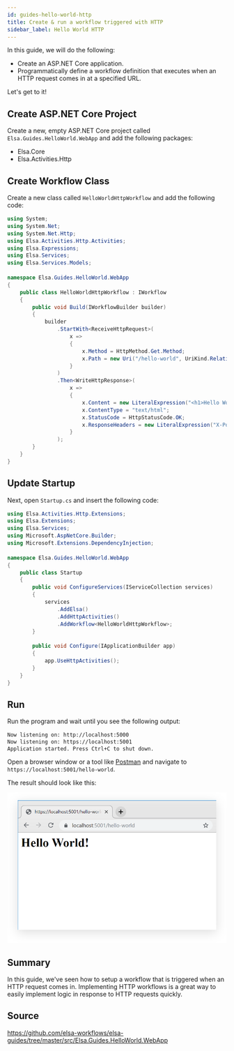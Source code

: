```yaml
---
id: guides-hello-world-http
title: Create & run a workflow triggered with HTTP
sidebar_label: Hello World HTTP
---
```


In this guide, we will do the following:

* Create an ASP.NET Core application.
* Programmatically define a workflow definition that executes when an HTTP request comes in at a specified URL.

Let's get to it!   

## Create ASP.NET Core Project

Create a new, empty ASP.NET Core project called `Elsa.Guides.HelloWorld.WebApp` and add the following packages:

* Elsa.Core
* Elsa.Activities.Http

## Create Workflow Class

Create a new class called `HelloWorldHttpWorkflow` and add the following code:

```csharp
using System;
using System.Net;
using System.Net.Http;
using Elsa.Activities.Http.Activities;
using Elsa.Expressions;
using Elsa.Services;
using Elsa.Services.Models;

namespace Elsa.Guides.HelloWorld.WebApp
{
    public class HelloWorldHttpWorkflow : IWorkflow
    {
        public void Build(IWorkflowBuilder builder)
        {
            builder
                .StartWith<ReceiveHttpRequest>(
                    x =>
                    {
                        x.Method = HttpMethod.Get.Method;
                        x.Path = new Uri("/hello-world", UriKind.Relative);
                    }
                )
                .Then<WriteHttpResponse>(
                    x =>
                    {
                        x.Content = new LiteralExpression("<h1>Hello World!</h1>");
                        x.ContentType = "text/html";
                        x.StatusCode = HttpStatusCode.OK;
                        x.ResponseHeaders = new LiteralExpression("X-Powered-By=Elsa Workflows");
                    }
                );
        }
    }
}
```

## Update Startup

Next, open `Startup.cs` and insert the following code:

```csharp
using Elsa.Activities.Http.Extensions;
using Elsa.Extensions;
using Elsa.Services;
using Microsoft.AspNetCore.Builder;
using Microsoft.Extensions.DependencyInjection;

namespace Elsa.Guides.HelloWorld.WebApp
{
    public class Startup
    {
        public void ConfigureServices(IServiceCollection services)
        {
            services
                .AddElsa()
                .AddHttpActivities()
                .AddWorkflow<HelloWorldHttpWorkflow>;
        }

        public void Configure(IApplicationBuilder app)
        {
            app.UseHttpActivities();
        }
    }
}
``` 

## Run

Run the program and wait until you see the following output:

```text
Now listening on: http://localhost:5000
Now listening on: https://localhost:5001
Application started. Press Ctrl+C to shut down.
```

Open a browser window or a tool like [Postman](https://www.getpostman.com/) and navigate to `https://localhost:5001/hello-world`.

The result should look like this:

![](./assets/guides-http-workflow-figure-1.png)

## Summary

In this guide, we've seen how to setup a workflow that is triggered when an HTTP request comes in.
Implementing HTTP workflows is a great way to easily implement logic in response to HTTP requests quickly. 

## Source

https://github.com/elsa-workflows/elsa-guides/tree/master/src/Elsa.Guides.HelloWorld.WebApp